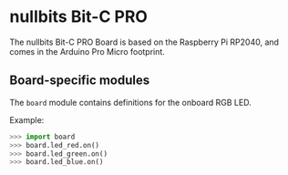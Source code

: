 # nullbits Bit-C PRO

The nullbits Bit-C PRO Board is based on the Raspberry Pi RP2040, and comes in the Arduino Pro Micro footprint.


## Board-specific modules

The `board` module contains definitions for the onboard RGB LED.

Example:

```python
>>> import board
>>> board.led_red.on()
>>> board.led_green.on()
>>> board.led_blue.on()
```
